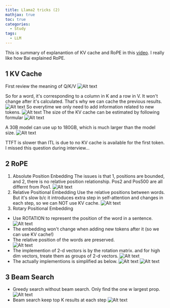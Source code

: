 ```yaml
---
title: Llama2 tricks (2)
mathjax: true
toc: true
categories:
  - Study
tags:
  - LLM
---
```


This is summary of explanantion of KV cache and RoPE in this [video](https://www.youtube.com/@EfficientNLP). I really like how Bai explained RoPE. 
## 1 KV Cache
First review the meaning of Q/K/V
![Alt text](/code23/assets/images/2024/24-05-09-Llama2_files/qkv.png)

So for a word, it's corresponding to a column in K and a row in V. It won't change after it's calculated. That's why we can cache the previous results.
![Alt text](/code23/assets/images/2024/24-05-09-Llama2_files/oldtoken.png)
So everytime we only need to add information related to new tokens.
![Alt text](/code23/assets/images/2024/24-05-09-Llama2_files/newtoken.png)
The size of the KV cache can be estimated by following formular
![Alt text](/code23/assets/images/2024/24-05-09-Llama2_files/memory.png)

A 30B model can use up to 180GB, which is much larger than the model size. 
![Alt text](/code23/assets/images/2024/24-05-09-Llama2_files/size.png) 

TTFT is slower than ITL is due to no KV cache is available for the first token. I missed this question during interview...

## 2 RoPE
1. Absolute Position Enbedding
The issues is that 1, positions are bounded, and 2, there is no relative position relationship. Pos2 and Pos500 are all differnt from Pos1.
![Alt text](/code23/assets/images/2024/24-05-09-Llama2_files/absolute.png) 
2. Relative Positional Embedding
Use the relative positions between words. But it's slow b/c it introduces extra step in self-attention and changes in each step, so we can NOT use KV cache.
![Alt text](/code23/assets/images/2024/24-05-09-Llama2_files/relative.png)
3. Rotary Positional Embedding
  - Use ROTATION to represent the position of the word in a sentence.
  ![Alt text](/code23/assets/images/2024/24-05-09-Llama2_files/rope.png) 
  - The embedding won't change when adding new tokens after it (so we can use KV cache!)
  - The relative position of the words are preserved.  
  ![Alt text](/code23/assets/images/2024/24-05-09-Llama2_files/preserve.png) 
  - The implemention of 2-d vectors is by the rotation matrix. and for high dim vectors, treate them as groups of 2-d vectors.
  ![Alt text](/code23/assets/images/2024/24-05-09-Llama2_files/formula.png) 
  - The actually implementions is simplified as below. 
  ![Alt text](/code23/assets/images/2024/24-05-09-Llama2_files/simple.png) 
  ![Alt text](/code23/assets/images/2024/24-05-09-Llama2_files/code.png)  
  
## 3 Beam Search
  - Greedy search without beam search. Only find the one w largest prop. 
  ![Alt text](/code23/assets/images/2024/24-05-09-Llama2_files/greedy.png)  
  - Beam search keep top K results at each step
  ![Alt text](/code23/assets/images/2024/24-05-09-Llama2_files/beam.png)   